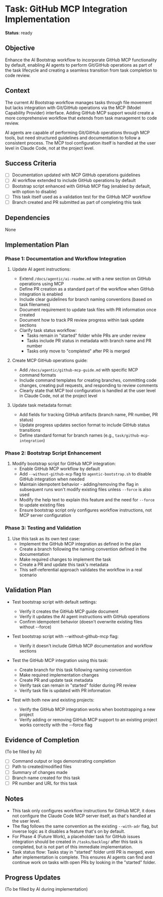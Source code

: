# Task: GitHub MCP Integration Implementation

**Status**: ready

## Objective
Enhance the AI Bootstrap workflow to incorporate GitHub MCP functionality by default, enabling AI agents to perform Git/GitHub operations as part of the task lifecycle and creating a seamless transition from task completion to code review.

## Context
The current AI Bootstrap workflow manages tasks through file movement but lacks integration with Git/GitHub operations via the MCP (Model Capability Provider) interface. Adding GitHub MCP support would create a more comprehensive workflow that extends from task management to code review.

AI agents are capable of performing Git/GitHub operations through MCP tools, but need structured guidelines and documentation to follow a consistent process. The MCP tool configuration itself is handled at the user level in Claude Code, not at the project level.

## Success Criteria
- [ ] Documentation updated with MCP GitHub operations guidelines
- [ ] AI workflow extended to include GitHub operations by default
- [ ] Bootstrap script enhanced with GitHub MCP flag (enabled by default, with option to disable)
- [ ] This task itself used as a validation test for the GitHub MCP workflow
- [ ] Branch created and PR submitted as part of completing this task

## Dependencies
None

## Implementation Plan
### Phase 1: Documentation and Workflow Integration
1. Update AI agent instructions:
   - Extend `/docs/agentic/ai-readme.md` with a new section on GitHub operations using MCP
   - Define PR creation as a standard part of the workflow when GitHub integration is enabled
   - Include clear guidelines for branch naming conventions (based on task filenames)
   - Document requirement to update task files with PR information once created
   - Document how to track PR review progress within task update sections
   - Clarify task status workflow:
     * Tasks remain in "started" folder while PRs are under review
     * Tasks include PR status in metadata with branch name and PR number
     * Tasks only move to "completed" after PR is merged

2. Create MCP GitHub operations guide:
   - Add `/docs/agentic/github-mcp-guide.md` with specific MCP command formats
   - Include command templates for creating branches, committing code changes, creating pull requests, and responding to review comments
   - Clearly state that MCP tool configuration is handled at the user level in Claude Code, not at the project level

3. Update task metadata format:
   - Add fields for tracking GitHub artifacts (branch name, PR number, PR status)
   - Update progress updates section format to include GitHub status transitions
   - Define standard format for branch names (e.g., `task/github-mcp-integration`)

### Phase 2: Bootstrap Script Enhancement
1. Modify bootstrap script for GitHub MCP integration:
   - Enable GitHub MCP workflow by default
   - Add `--without-github-mcp` flag to `agentic-bootstrap.sh` to disable GitHub integration when needed
   - Maintain idempotent behavior - adding/removing the flag in subsequent runs won't modify existing files unless `--force` is also used
   - Modify the help text to explain this feature and the need for `--force` to update existing files
   - Ensure bootstrap script only configures workflow instructions, not MCP server configuration

### Phase 3: Testing and Validation
1. Use this task as its own test case:
   - Implement the GitHub MCP integration as defined in the plan
   - Create a branch following the naming convention defined in the documentation
   - Make required changes to implement the task
   - Create a PR and update this task's metadata
   - This self-referential approach validates the workflow in a real scenario

## Validation Plan
- Test bootstrap script with default settings:
  - Verify it creates the GitHub MCP guide document
  - Verify it updates the AI agent instructions with GitHub operations
  - Confirm idempotent behavior (doesn't overwrite existing files without --force)

- Test bootstrap script with --without-github-mcp flag:
  - Verify it doesn't include GitHub MCP documentation and workflow sections

- Test the GitHub MCP integration using this task:
  - Create branch for this task following naming convention
  - Make required implementation changes
  - Create PR and update task metadata
  - Verify task can remain in "started" folder during PR review
  - Verify task file is updated with PR information

- Test with both new and existing projects:
  - Verify the GitHub MCP integration works when bootstrapping a new project
  - Verify adding or removing GitHub MCP support to an existing project works correctly with the --force flag

## Evidence of Completion
(To be filled by AI)
- [ ] Command output or logs demonstrating completion
- [ ] Path to created/modified files
- [ ] Summary of changes made
- [ ] Branch name created for this task
- [ ] PR number and URL for this task

## Notes
- This task only configures workflow instructions for GitHub MCP, it does not configure the Claude Code MCP server itself, as that's handled at the user level.
- The flag follows the same convention as the existing `--with-adr` flag, but inverse logic as it disables a feature that's on by default.
- For Phase 4 (Future Work), a placeholder task for GitHub issues integration should be created in `/tasks/backlog/` after this task is completed, but is not part of this immediate implementation.
- Task status flow: Tasks stay in "started" folder until PR is merged, even after implementation is complete. This ensures AI agents can find and continue work on tasks with open PRs by looking in the "started" folder.

## Progress Updates
(To be filled by AI during implementation)